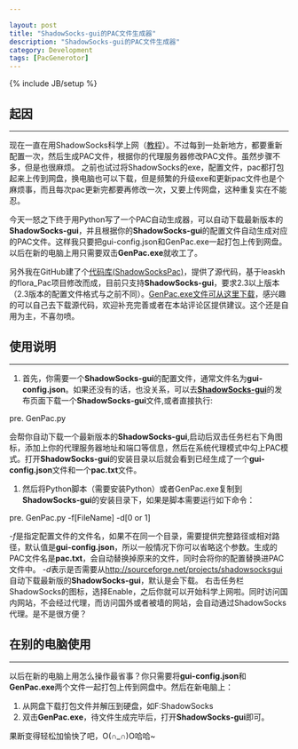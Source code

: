 ```yaml
---

layout: post
title: "ShadowSocks-gui的PAC文件生成器"
description: "ShadowSocks-gui的PAC文件生成器"
category: Development
tags: [PacGenerotor]
---
```

{% include JB/setup %}

起因
----

------------------------------------------------------------------------

现在一直在用ShadowSocks科学上网（[教程](http://foryoung365.github.io/tutorial/2014/12/10/breakwallwithvps/)）。不过每到一处新地方，都要重新配置一次，然后生成PAC文件，根据你的代理服务器修改PAC文件。虽然步骤不多，但是也很麻烦。
之前也试过将ShadowSocks的exe，配置文件，pac都打包起来上传到网盘，换电脑也可以下载，但是频繁的升级exe和更新pac文件也是个麻烦事，而且每次pac更新完都要再修改一次，又要上传网盘，这种重复实在不能忍。

今天一怒之下终于用Python写了一个PAC自动生成器，可以自动下载最新版本的**ShadowSocks-gui**，并且根据你的**ShadowSocks-gui**的配置文件自动生成对应的PAC文件。这样我只要把gui-config.json和GenPac.exe一起打包上传到网盘。以后在新的电脑上用只需要双击**GenPac.exe**就收工了。

另外我在GitHub建了个[代码库(ShadowSocksPac)](https://github.com/foryoung365/ShadowSocksPac)，提供了源代码，基于leaskh的flora_Pac项目修改而成，目前只支持**ShadowSocks-gui**，要求2.3以上版本（2.3版本的配置文件格式与之前不同）。[GenPac.exe文件可从这里下载](/attachments/GenPac.zip)，感兴趣的可以自己去下载源代码，欢迎补充完善或者在本站评论区提供建议。这个还是自用为主，不喜勿喷。

使用说明
--------

------------------------------------------------------------------------

1.  首先，你需要一个**ShadowSocks-gui**的配置文件，通常文件名为**gui-config.json**。如果还没有的话，也没关系，可以去[**ShadowSocks-gui**](http://sourceforge.net/projects/shadowsocksgui/files/dist/)的发布页面下载一个**ShadowSocks-gui**文件,或者直接执行:

pre.
GenPac.py

会帮你自动下载一个最新版本的**ShadowSocks-gui**,启动后双击任务栏右下角图标，添加上你的代理服务器地址和端口等信息，然后在系统代理模式中勾上PAC模式。打开**ShadowSocks-gui**的安装目录以后就会看到已经生成了一个**gui-config.json**文件和一个**pac.txt**文件。

1.  然后将Python脚本（需要安装Python）或者GenPac.exe复制到**ShadowSocks-gui**的安装目录下，如果是脚本需要运行如下命令：

pre.
GenPac.py -f[FileName] -d[0 or 1]

*-f*是指定配置文件的文件名，如果不在同一个目录，需要提供完整路径或相对路径，默认值是**gui-config.json**，所以一般情况下你可以省略这个参数。生成的PAC文件名是**pac.txt**，会自动替换掉原来的文件，同时会将你的配置替换进PAC文件中。
*-d*表示是否需要从<http://sourceforge.net/projects/shadowsocksgui>自动下载最新版的**ShadowSocks-gui**，默认是会下载。
右击任务栏ShadowSocks的图标，选择Enable，之后你就可以开始科学上网啦。同时访问国内网站，不会经过代理，而访问国外或者被墙的网站，会自动通过ShadowSocks代理。是不是很方便？

在别的电脑使用
--------------

------------------------------------------------------------------------

以后在新的电脑上用怎么操作最省事？你只需要将**gui-config.json**和**GenPac.exe**两个文件一起打包上传到网盘中。然后在新电脑上：

1.  从网盘下载打包文件并解压到硬盘，如F:ShadowSocks
2.  双击**GenPac.exe**，待文件生成完毕后，打开**ShadowSocks-gui**即可。

果断变得轻松加愉快了吧，O(∩_∩)O哈哈~
